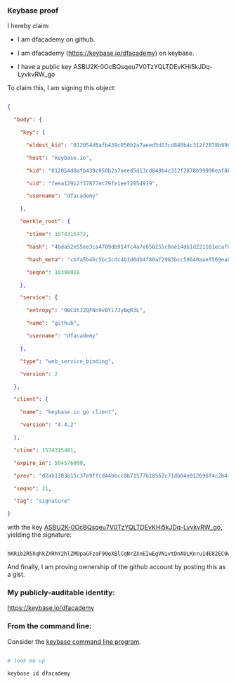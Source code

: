 ### Keybase proof

I hereby claim:

  * I am dfacademy on github.

  * I am dfacademy (https://keybase.io/dfacademy) on keybase.

  * I have a public key ASBU2K-0OcBQsqeu7V0TzYQLTDEvKHi5kJDq-LyvkvRW_go

To claim this, I am signing this object:

```json

{

  "body": {

    "key": {

      "eldest_kid": "012054d8afb439c050b2a7aeed5d13cd840b4c312f2878b99090eaf8bcaf92f456fe0a",

      "host": "keybase.io",

      "kid": "012054d8afb439c050b2a7aeed5d13cd840b4c312f2878b99090eaf8bcaf92f456fe0a",

      "uid": "feea12912f37877ec79fe1ee72054919",

      "username": "dfacademy"

    },

    "merkle_root": {

      "ctime": 1574315472,

      "hash": "4bda52e55ee3ca4709db914fc4a7e650255c0ae14db1d221181ecaf057b6415a5f82b9063584e3770eb761e3d2e54d2829ca52d87889614e728b06ef8105c531",

      "hash_meta": "cbfa5b46c5bc3cdc4b1d6db4f80af2983bcc58640aaef569ea80d27422e2e90e",

      "seqno": 10390018

    },

    "service": {

      "entropy": "9BCUtJ2QFNn9vBYi7JyBqR3L",

      "name": "github",

      "username": "dfacademy"

    },

    "type": "web_service_binding",

    "version": 2

  },

  "client": {

    "name": "keybase.io go client",

    "version": "4.4.2"

  },

  "ctime": 1574315481,

  "expire_in": 504576000,

  "prev": "d2ab1303b15c37e9ffcd44bbcc8b71577b18562c71db04e012696f4c2b47cf1a",

  "seqno": 21,

  "tag": "signature"

}

```

with the key [ASBU2K-0OcBQsqeu7V0TzYQLTDEvKHi5kJDq-LyvkvRW_go](https://keybase.io/dfacademy), yielding the signature:

```

hKRib2R5hqhkZXRhY2hlZMOpaGFzaF90eXBlCqNrZXnEIwEgVNivtDnAULKnru1dE82EC0wxLyh4uZCQ6vi8r5L0Vv4Kp3BheWxvYWTESpcCFcQg0qsTA7FcN+n/zUS7zItxV3sYVixx2wTgEmlvTCtHzxrEINBKQ5CBVLFrcauoKVyousER8Cp4of5hVvnpIS02ZIPIAgHCo3NpZ8RAURWQxK2Hh0rlqKWATyBNP2cI5U6SVW0rYB0lBs/IWvfyXasy7gF48FxwTsZcZtDpNNJbBlSvgDdt3iCDuyI0CKhzaWdfdHlwZSCkaGFzaIKkdHlwZQildmFsdWXEID7epchWiInfrwmSRxG7nhSgO4dUUleGL0JuF0FMqmnUo3RhZ80CAqd2ZXJzaW9uAQ==

```

And finally, I am proving ownership of the github account by posting this as a gist.

### My publicly-auditable identity:

https://keybase.io/dfacademy

### From the command line:

Consider the [keybase command line program](https://keybase.io/download).

```bash

# look me up

keybase id dfacademy

```
